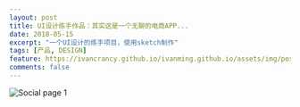 ```yaml
---
layout: post
title: UI设计练手作品：其实这是一个无聊的电商APP...
date: 2018-05-15
excerpt: "一个UI设计的练手项目，使用sketch制作"
tags: [产品, DESIGN]
feature: https://ivancrancy.github.io/ivanming.github.io/assets/img/post_image/features/7.png
comments: false
---
```


![Social page 1](https://ivancrancy.github.io/ivanming.github.io/assets/img/post_image/0515Ecommerce/design.png)
